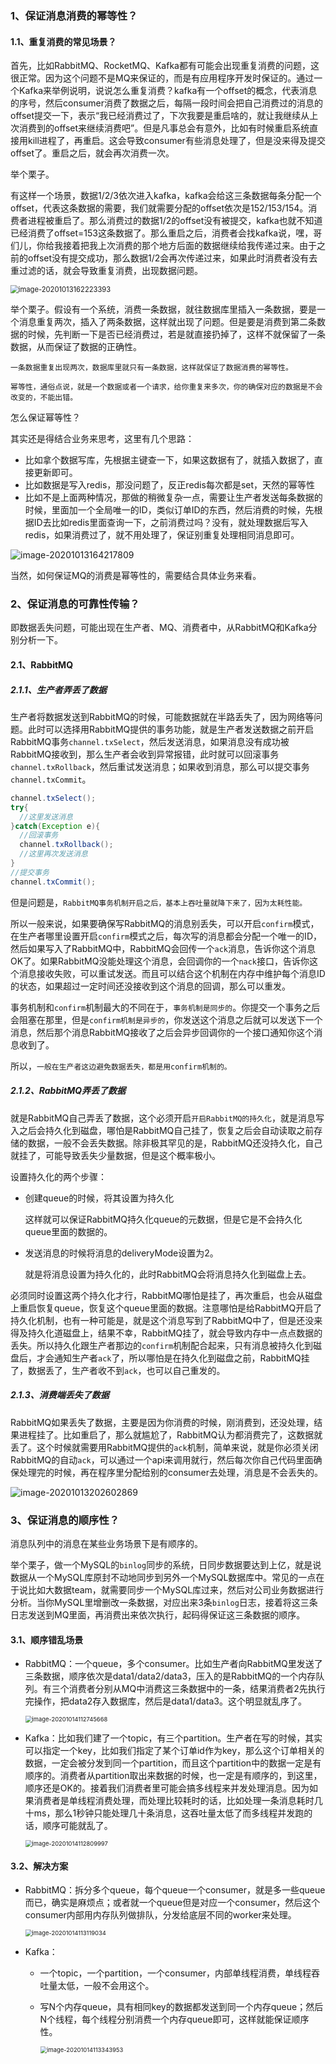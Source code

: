 ### 1、保证消息消费的幂等性？

#### 1.1、重复消费的常见场景？

首先，比如RabbitMQ、RocketMQ、Kafka都有可能会出现重复消费的问题，这很正常。因为这个问题不是MQ来保证的，而是有应用程序开发时保证的。通过一个Kafka来举例说明，说说怎么重复消费？kafka有一个offset的概念，代表消息的序号，然后consumer消费了数据之后，每隔一段时间会把自己消费过的消息的offset提交一下，表示“我已经消费过了，下次我要是重启啥的，就让我继续从上次消费到的offset来继续消费吧”。但是凡事总会有意外，比如有时候重启系统直接用kill进程了，再重启。这会导致consumer有些消息处理了，但是没来得及提交offset了。重启之后，就会再次消费一次。

举个栗子。

有这样一个场景，数据1/2/3依次进入kafka，kafka会给这三条数据每条分配一个offset，代表这条数据的需要，我们就需要分配的offset依次是152/153/154。消费者进程被重启了。那么消费过的数据1/2的offset没有被提交，kafka也就不知道已经消费了offset=153这条数据了。那么重启之后，消费者会找kafka说，嘿，哥们儿，你给我接着把我上次消费的那个地方后面的数据继续给我传递过来。由于之前的offset没有提交成功，那么数据1/2会再次传递过来，如果此时消费者没有去重过滤的话，就会导致重复消费，出现数据问题。

<img src="/Users/tanglongan/Notes/消息队列/.images//image-20201013162223393.png" alt="image-20201013162223393" style="zoom:80%;" />

举个栗子。假设有一个系统，消费一条数据，就往数据库里插入一条数据，要是一个消息重复两次，插入了两条数据，这样就出现了问题。但是要是消费到第二条数据的时候，先判断一下是否已经消费过，若是就直接扔掉了，这样不就保留了一条数据，从而保证了数据的正确性。

`一条数据重复出现两次，数据库里就只有一条数据，这样就保证了数据消费的幂等性。`

`幂等性，通俗点说，就是一个数据或者一个请求，给你重复来多次，你的确保对应的数据是不会改变的，不能出错。`

怎么保证幂等性？

其实还是得结合业务来思考，这里有几个思路：

* 比如拿个数据写库，先根据主键查一下，如果这数据有了，就插入数据了，直接更新即可。
* 比如数据是写入redis，那没问题了，反正redis每次都是set，天然的幂等性
* 比如不是上面两种情况，那做的稍微复杂一点，需要让生产者发送每条数据的时候，里面加一个全局唯一的ID，类似订单ID的东西，然后消费的时候，先根据ID去比如redis里面查询一下，之前消费过吗？没有，就处理数据后写入redis，如果消费过了，就不用处理了，保证别重复处理相同消息即可。

![image-20201013164217809](/Users/tanglongan/Notes/消息队列/.images//image-20201013164217809.png)

当然，如何保证MQ的消费是幂等性的，需要结合具体业务来看。



### 2、保证消息的可靠性传输？

即数据丢失问题，可能出现在生产者、MQ、消费者中，从RabbitMQ和Kafka分别分析一下。

#### 2.1、RabbitMQ

##### 2.1.1、生产者弄丢了数据

生产者将数据发送到RabbitMQ的时候，可能数据就在半路丢失了，因为网络等问题。此时可以选择用RabbitMQ提供的事务功能，就是生产者发送数据之前开启RabbitMQ事务`channel.txSelect`，然后发送消息，如果消息没有成功被RabbitMQ接收到，那么生产者会收到异常报错，此时就可以回滚事务`channel.txRollback`，然后重试发送消息；如果收到消息，那么可以提交事务`channel.txCommit`。

```java
channel.txSelect();
try{
  //这里发送消息
}catch(Exception e){
  //回滚事务
  channel.txRollback();
  //这里再次发送消息
}
//提交事务
channel.txCommit();
```

但是问题是，`RabbitMQ事务机制开启之后，基本上吞吐量就降下来了，因为太耗性能。`

所以一般来说，如果要确保写RabbitMQ的消息别丢失，可以开启`confirm`模式，在生产者哪里设置开启`confirm`模式之后，每次写的消息都会分配一个唯一的ID，然后如果写入了RabbitMQ中，RabbitMQ会回传一个`ack`消息，告诉你这个消息OK了。如果RabbitMQ没能处理这个消息，会回调你的一个`nack`接口，告诉你这个消息接收失败，可以重试发送。而且可以结合这个机制在内存中维护每个消息ID的状态，如果超过一定时间还没接收到这个消息的回调，那么可以重发。

事务机制和`confirm`机制最大的不同在于，`事务机制是同步的`。你提交一个事务之后会阻塞在那里，但是`confirm机制是异步的`，你发送这个消息之后就可以发送下一个消息，然后那个消息RabbitMQ接收了之后会异步回调你的一个接口通知你这个消息收到了。

所以，`一般在生产者这边避免数据丢失，都是用confirm机制的。`

##### 2.1.2、RabbitMQ弄丢了数据

就是RabbitMQ自己弄丢了数据，这个必须开启`开启RabbitMQ的持久化`，就是消息写入之后会持久化到磁盘，哪怕是RabbitMQ自己挂了，恢复之后会自动读取之前存储的数据，一般不会丢失数据。除非极其罕见的是，RabbitMQ还没持久化，自己就挂了，可能导致丢失少量数据，但是这个概率极小。

设置持久化的两个步骤：

* 创建queue的时候，将其设置为持久化

  这样就可以保证RabbitMQ持久化queue的元数据，但是它是不会持久化queue里面的数据的。

* 发送消息的时候将消息的deliveryMode设置为2。

  就是将消息设置为持久化的，此时RabbitMQ会将消息持久化到磁盘上去。

必须同时设置这两个持久化才行，RabbitMQ哪怕是挂了，再次重启，也会从磁盘上重启恢复queue，恢复这个queue里面的数据。注意哪怕是给RabbitMQ开启了持久化机制，也有一种可能是，就是这个消息写到了RabbitMQ中了，但是还没来得及持久化道磁盘上，结果不幸，RabbitMQ挂了，就会导致内存中一点点数据的丢失。所以持久化跟生产者那边的`confirm`机制配合起来，只有消息被持久化到磁盘后，才会通知生产者`ack`了，所以哪怕是在持久化到磁盘之前，RabbitMQ挂了，数据丢了，生产者收不到`ack`，也可以自己重发的。

##### 2.1.3、消费端丢失了数据

RabbitMQ如果丢失了数据，主要是因为你消费的时候，刚消费到，还没处理，结果进程挂了。比如重启了，那么就尴尬了，RabbitMQ认为都消费完了，这数据就丢了。这个时候就需要用RabbitMQ提供的`ack`机制，简单来说，就是你必须关闭RabbitMQ的自动`ack`，可以通过一个api来调用就行，然后每次你自己代码里面确保处理完的时候，再在程序里分配给别的consumer去处理，消息是不会丢失的。

![image-20201013202602869](/Users/tanglongan/Notes/消息队列/.images//image-20201013202602869.png)

### 3、保证消息的顺序性？

消息队列中的消息在某些业务场景下是有顺序的。

举个栗子，做一个MySQL的`binlog`同步的系统，日同步数据要达到上亿，就是说数据从一个MySQL库原封不动地同步到另外一个MySQL数据库中。常见的一点在于说比如大数据team，就需要同步一个MySQL库过来，然后对公司业务数据进行分析。当你MySQL里增删改一条数据，对应出来3条`binlog`日志，接着将这三条日志发送到MQ里面，再消费出来依次执行，起码得保证这三条数据的顺序。

#### 3.1、顺序错乱场景

* RabbitMQ：一个queue，多个consumer。比如生产者向RabbitMQ里发送了三条数据，顺序依次是data1/data2/data3，压入的是RabbitMQ的一个内存队列。有三个消费者分别从MQ中消费这三条数据中的一条，结果消费者2先执行完操作，把data2存入数据库，然后是data1/data3。这个明显就乱序了。

  <img src="/Users/tanglongan/Notes/消息队列/.images//image-20201014112745668.png" alt="image-20201014112745668" style="zoom:67%;" />

* Kafka：比如我们建了一个topic，有三个partition。生产者在写的时候，其实可以指定一个key，比如我们指定了某个订单id作为key，那么这个订单相关的数据，一定会被分发到同一个partition，而且这个partition中的数据一定是有顺序的。消费者从partition取出来数据的时候，也一定是有顺序的，到这里，顺序还是OK的。接着我们消费者里可能会搞多线程来并发处理消息。因为如果消费者是单线程消费处理，而处理比较耗时的话，比如处理一条消息耗时几十ms，那么1秒钟只能处理几十条消息，这吞吐量太低了而多线程并发跑的话，顺序可能就乱了。

  <img src="/Users/tanglongan/Notes/消息队列/.images//image-20201014112809997.png" alt="image-20201014112809997" style="zoom:67%;" />

#### 3.2、解决方案

* RabbitMQ：拆分多个queue，每个queue一个consumer，就是多一些queue而已，确实是麻烦点；或者就一个queue但是对应一个consumer，然后这个consumer内部用内存队列做排队，分发给底层不同的worker来处理。

  <img src="/Users/tanglongan/Notes/消息队列/.images//image-20201014113119034.png" alt="image-20201014113119034" style="zoom:67%;" />

* Kafka：

  * 一个topic，一个partition，一个consumer，内部单线程消费，单线程吞吐量太低，一般不会用这个。

  * 写N个内存queue，具有相同key的数据都发送到同一个内存queue；然后N个线程，每个线程分别消费一个内存queue即可，这样就能保证顺序性。

    <img src="/Users/tanglongan/Notes/消息队列/.images//image-20201014113343953.png" alt="image-20201014113343953" style="zoom:67%;" />

